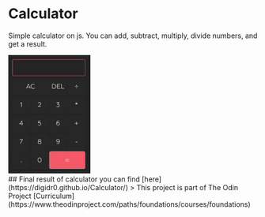 # Calculator
 Simple calculator on js. You can add, subtract, multiply, divide numbers, and get a result.
 <div><img src="/img/demo.gif" width="33%"></div>
 ## Final result of calculator you can find [here](https://digidr0.github.io/Calculator/)
  > This project is part of The Odin Project [Curriculum](https://www.theodinproject.com/paths/foundations/courses/foundations)
